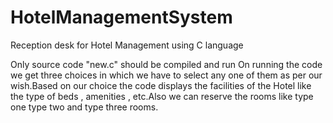 # HotelManagementSystem
Reception desk for Hotel Management using C language

Only source code "new.c" should be compiled and run
On running the code we get three choices in which we have to select any one of them as per our wish.Based on our choice the code displays the facilities of the Hotel like the type of beds , amenities , etc.Also we can reserve the rooms like type one type two and type three rooms.
